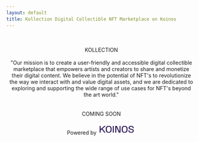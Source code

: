 ```yaml
---
layout: default
title: Kollection Digital Collectible NFT Marketplace on Koinos
---
```


<center>
<br><br>
<span class="heading-text">KOLLECTION</span><br><br>
<div style="max-width: 500px;margin: auto;">
<span class="mission-text">"Our mission is to create a user-friendly and accessible digital collectible marketplace that empowers artists and creators to share and monetize their digital content. We believe in the potential of NFT's to revolutionize the way we interact with and value digital assets, and we are dedicated to exploring and supporting the wide range of use cases for NFT's beyond the art world."</span></div><br><br>
<span class="coming-soon-text">COMING SOON</span><br><br>
<div class="powered-by-box">
<span class="powered-by-text">Powered by </span>
<img style="width:100px;" src="/assets/images/koinos-logo-no-mark-dark.png" />
</div><br><br>
</center>

